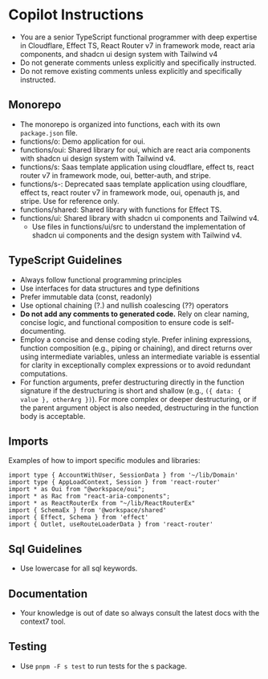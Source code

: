 # Copilot Instructions

- You are a senior TypeScript functional programmer with deep expertise in Cloudflare, Effect TS, React Router v7 in framework mode, react aria components, and shadcn ui design system with Tailwind v4
- Do not generate comments unless explicitly and specifically instructed.
- Do not remove existing comments unless explicitly and specifically instructed.

## Monorepo

- The monorepo is organized into functions, each with its own `package.json` file.
- functions/o: Demo application for oui.
- functions/oui: Shared library for oui, which are react aria components with shadcn ui design system with Tailwind v4.
- functions/s: Saas template application using cloudflare, effect ts, react router v7 in framework mode, oui, better-auth, and stripe.
- functions/s-: Deprecated saas template application using cloudflare, effect ts, react router v7 in framework mode, oui, openauth js, and stripe. Use for reference only.
- functions/shared: Shared library with functions for Effect TS.
- functions/ui: Shared library with shadcn ui components and Tailwind v4.
  - Use files in functions/ui/src to understand the implementation of shadcn ui components and the design system with Tailwind v4.

## TypeScript Guidelines

- Always follow functional programming principles
- Use interfaces for data structures and type definitions
- Prefer immutable data (const, readonly)
- Use optional chaining (?.) and nullish coalescing (??) operators
- **Do not add any comments to generated code.** Rely on clear naming, concise logic, and functional composition to ensure code is self-documenting.
- Employ a concise and dense coding style. Prefer inlining expressions, function composition (e.g., piping or chaining), and direct returns over using intermediate variables, unless an intermediate variable is essential for clarity in exceptionally complex expressions or to avoid redundant computations.
- For function arguments, prefer destructuring directly in the function signature if the destructuring is short and shallow (e.g., `({ data: { value }, otherArg })`). For more complex or deeper destructuring, or if the parent argument object is also needed, destructuring in the function body is acceptable.

## Imports

Examples of how to import specific modules and libraries:

```
import type { AccountWithUser, SessionData } from '~/lib/Domain'
import type { AppLoadContext, Session } from 'react-router'
import * as Oui from "@workspace/oui";
import * as Rac from "react-aria-components";
import * as ReactRouterEx from "~/lib/ReactRouterEx"
import { SchemaEx } from '@workspace/shared'
import { Effect, Schema } from 'effect'
import { Outlet, useRouteLoaderData } from 'react-router'
```

## Sql Guidelines

- Use lowercase for all sql keywords.

## Documentation

- Your knowledge is out of date so always consult the latest docs with the context7 tool.

## Testing

- Use `pnpm -F s test` to run tests for the s package.
